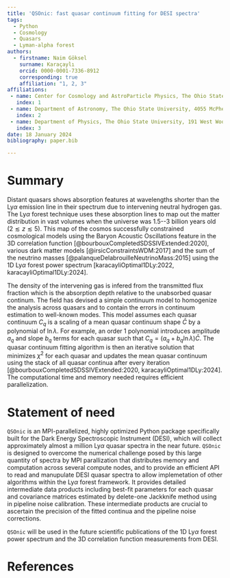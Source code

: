 ```yaml
---
title: 'QSOnic: fast quasar continuum fitting for DESI spectra'
tags:
  - Python
  - Cosmology
  - Quasars
  - Lyman-alpha forest
authors:
  - firstname: Naim Göksel
    surname: Karaçaylı
    orcid: 0000-0001-7336-8912
    corresponding: true
    affiliation: "1, 2, 3"
affiliations:
 - name: Center for Cosmology and AstroParticle Physics, The Ohio State University, 191 West Woodruff Avenue, Columbus, OH 43210, USA
   index: 1
 - name: Department of Astronomy, The Ohio State University, 4055 McPherson Laboratory, 140 W 18th Avenue, Columbus, OH 43210, USA
   index: 2
 - name: Department of Physics, The Ohio State University, 191 West Woodruff Avenue, Columbus, OH 43210, USA
   index: 3
date: 18 January 2024
bibliography: paper.bib

---
```


# Summary

Distant quasars shows absorption features at wavelengths shorter than the Ly$\alpha$ emission line in their spectrum due to intervening neutral hydrogen gas. The Ly$\alpha$ forest technique uses these absorption lines to map out the matter distribution in vast volumes when the universe was 1.5--3 billion years old ($2\lesssim z \lesssim 5$). This map of the cosmos successfully constrained cosmological models using the Baryon Acoustic Oscillations feature in the 3D correlation function [@bourbouxCompletedSDSSIVExtended:2020], various dark matter models [@irsicConstraintsWDM:2017] and the sum of the neutrino masses [@palanqueDelabrouilleNeutrinoMass:2015] using the 1D Ly$\alpha$ forest power spectrum [karacayliOptimal1DLy:2022, karacayliOptimal1DLy:2024].

The density of the intervening gas is infered from the transmitted flux fraction which is the absorption depth relative to the unabsorbed quasar continum. The field has devised a simple continuum model to homogenize the analysis across quasars and to contain the errors in continuum estimation to well-known modes. This model assumes each quasar continuum $C_q$ is a scaling of a mean quasar continuum shape $\bar C$ by a polynomial of $\ln\lambda$. For example, an order 1 polynomial introduces amplitude $a_q$ and slope $b_q$ terms for each quasar such that $C_q = (a_q + b_q \ln \lambda) \bar{C}$. The quasar continuum fitting algorithm is then an iterative solution that minimizes $\chi^2$ for each quasar and updates the mean quasar continuum using the stack of all quasar continua after every iteration [@bourbouxCompletedSDSSIVExtended:2020, karacayliOptimal1DLy:2024]. The computational time and memory needed requires efficient parallelization.


# Statement of need

`QSOnic` is an MPI-parallelized, highly optimized Python package specifically built for the Dark Energy Spectroscopic Instrument (DESI), which will collect approximately almost a million Ly$\alpha$ quasar spectra in the near future. `QSOnic` is designed to overcome the numerical challenge posed by this large quantity of spectra by MPI parallization that distributes memory and computation across several compute nodes, and to provide an efficient API to read and manupulate DESI quasar spectra to allow implemetation of other algorithms within the Ly$\alpha$ forest framework. It provides detailed intermediate data products including best-fit parameters for each quasar and covariance matrices estimated by delete-one Jackknife method using in pipeline noise calibration. These intermediate products are crucial to ascertain the precision of the fitted continua and the pipeline noise corrections.

`QSOnic` will be used in the future scientific publications of the 1D Ly$\alpha$ forest power spectrum and the 3D correlation function measurements from DESI.

# References